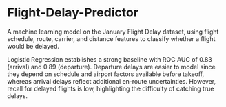 # Flight-Delay-Predictor
A machine learning model on the January Flight Delay dataset, using flight schedule, route, carrier, and distance features to classify whether a flight would be delayed.

Logistic Regression establishes a strong baseline with ROC AUC of 0.83 (arrival) and 0.89 (departure). Departure delays are easier to model since they depend on schedule and airport factors available before takeoff, whereas arrival delays reflect additional en-route uncertainties. However, recall for delayed flights is low, highlighting the difficulty of catching true delays.
